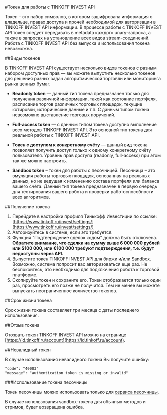 #Токен для работы с TINKOFF INVEST API

Токен – это набор символов, в котором зашифрована информация о владельце, правах доступа 
и прочей необходимой для авторизации в TINKOFF INVEST API
информации. В процессе работы с TINKOFF INVEST API токен следует передавать в metadata
каждого unary-запроса, а также в запросах на установление всех видов stream-соединений.
Работа с TINKOFF INVEST API без выпуска и использования токена невозможна.

##Виды токенов

В TINKOFF INVEST API существует несколько видов токенов с разным набором доступных прав — вы
можете выпустить несколько токенов для решения разных задач алгоритмической торговли или
мониторинга рынка ценных бумаг.

* **Readonly token** — данный тип токена предназначен только для получения различной
  информации, такой как состояние портфеля, расписание торгов различных торговых площадок, текущие
  котировки, исторические данные и т.п. С данным типом токена невозможно выставление
  торговых поручений.

* **Full-access token** — с данным типом токена доступно выполнение всех методов
  TINKOFF INVEST API. Это основной тип токена для реальной работы с TINKOFF INVEST API.

* **Токен с доступом к конкретному счёту** — данный вид токена позволяет получить доступ только к
  одному конкретному счёту пользователя. Уровень прав доступа (readonly, full-access) при этом так же
  можно настроить.

* **Sandbox token** – токен для работы с песочницей. Песочница – это эмуляция работы
  торговых площадок, основанная на реальных данных, но не ведущая к изменению состава
  портфеля или баланса вашего счёта. Данный тип токена предназначен в первую очередь для
  тестирования вашего робота и проверки работоспособности всех алгоритмов.

##Получение токена

1. Перейдите в настройки профиля Тинькофф Инвестиции по ссылке: [https://www.tinkoff.ru/invest/settings/](https://www.tinkoff.ru/invest/settings/)
2. Авторизуйтесь в системе, если это требуется.
3. Функция "Подтверждение сделок кодом" должна быть отключена. **Обратите внимание, что сделки на сумму
выше 6 000 000 рублей или $100 000, или €100 000 требуют подтверждения, т.е. будут недоступны через API.**
4. Выпустите токен TINKOFF INVEST API для биржи и/или Sandbox. Возможно, система попросит вас авторизоваться
   еще раз. Не беспокойтесь, это необходимо для подключения робота к торговой платформе.
5. Скопируйте токен и сохраните его. Токен отображается только один раз, просмотреть его позже не
   получится. Тем не менее вы можете выпускать неограниченное количество токенов.

##Срок жизни токена

Срок жизни токена составляет три месяца с даты последнего использования.

##Отзыв токена

Отозвать токен TINKOFF INVEST API можно на странице [https://id.tinkoff.ru/account](https://id.tinkoff.ru/account).

##Невалидный токен

В случае использования невалидного токена Вы получите ошибку:
```
"code": "40003"
"message": "authentication token is missing or invalid"
```

###Использование токена песочницы

Токен песочницы можно использовать только для [сервиса песочницы](https://tinkoff.github.io/investAPI/head-sandbox/).

В случае использования sandbox-токена для обычных методов и стримов, будет возвращена ошибка.